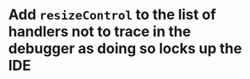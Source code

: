 # Add `resizeControl` to the list of handlers not to trace in the debugger as doing so locks up the IDE
